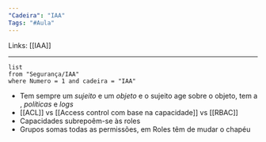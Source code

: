 ```yaml
---
"Cadeira": "IAA"
Tags: "#Aula"
---
```

Links: [[IAA]]
___ 
```dataview 
list 
from "Segurança/IAA"  
where Numero = 1 and cadeira = "IAA"
```

- Tem sempre um *sujeito* e  um *objeto*  e o sujeito age sobre o objeto, tem a , *políticas* e *logs*
- [[ACL]] vs [[Access control com base na capacidade]] vs [[RBAC]]
- Capacidades subrepoêm-se às roles
- Grupos somas todas as permissões, em Roles têm de mudar o chapéu 
